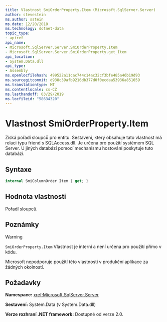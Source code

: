 ```yaml
---
title: Vlastnost SmiOrderProperty.Item (Microsoft.SqlServer.Server)
author: stevestein
ms.author: sstein
ms.date: 12/20/2018
ms.technology: dotnet-data
topic_type:
- apiref
api_name:
- Microsoft.SqlServer.Server.SmiOrderProperty.Item
- Microsoft.SqlServer.Server.SmiOrderProperty.get_Item
api_location:
- System.Data.dll
api_type:
- Assembly
ms.openlocfilehash: 499522a11cac744c14ac32cf3bfe485a46b19d93
ms.sourcegitcommit: d938c39afb9216db377d0f0ecdaa53936a851059
ms.translationtype: MT
ms.contentlocale: cs-CZ
ms.lasthandoff: 03/29/2019
ms.locfileid: "58634320"
---
```

# <a name="smiorderpropertyitem-property"></a>Vlastnost SmiOrderProperty.Item

Získá pořadí sloupců pro entitu. Sestavení, který obsahuje tato vlastnost má relaci typu friend s SQLAccess.dll. Je určena pro použití systémem SQL Server. U jiných databází pomocí mechanismu hostování poskytuje tuto databázi.

## <a name="syntax"></a>Syntaxe

```csharp
internal SmiColumnOrder Item { get; }
```

## <a name="property-value"></a>Hodnota vlastnosti

Pořadí sloupců.

## <a name="remarks"></a>Poznámky

> [!WARNING]
> `SmiOrderProperty.Item` Vlastnost je interní a není určena pro použití přímo v kódu.
>
> Microsoft nepodporuje použití této vlastnosti v produkční aplikace za žádných okolností.

## <a name="requirements"></a>Požadavky

**Namespace:** <xref:Microsoft.SqlServer.Server>

**Sestavení:** System.Data (v System.Data.dll)

**Verze rozhraní .NET framework:** Dostupné od verze 2.0.